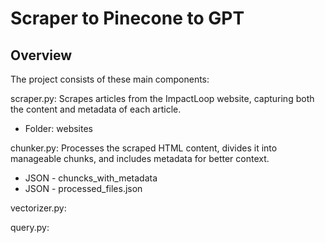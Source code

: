 # Scraper to Pinecone to GPT

## Overview
The project consists of these main components:

scraper.py: Scrapes articles from the ImpactLoop website, capturing both the content and metadata of each article.

- Folder: websites

chunker.py: Processes the scraped HTML content, divides it into manageable chunks, and includes metadata for better context.

- JSON - chuncks_with_metadata
- JSON - processed_files.json

vectorizer.py: 

query.py: 